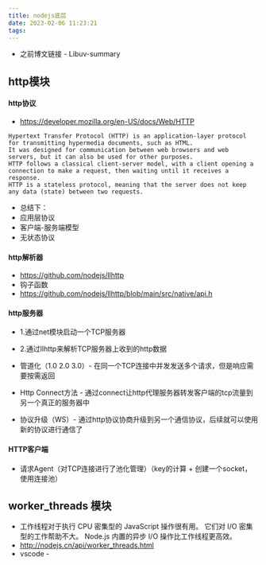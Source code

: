 ```yaml
---
title: nodejs底层
date: 2023-02-06 11:23:21
tags:
---
```

- 之前博文链接 - Libuv-summary



## http模块
#### http协议
- https://developer.mozilla.org/en-US/docs/Web/HTTP
```
Hypertext Transfer Protocol (HTTP) is an application-layer protocol for transmitting hypermedia documents, such as HTML. 
It was designed for communication between web browsers and web servers, but it can also be used for other purposes. 
HTTP follows a classical client-server model, with a client opening a connection to make a request, then waiting until it receives a response. 
HTTP is a stateless protocol, meaning that the server does not keep any data (state) between two requests.
```
- 总结下：
- 应用层协议
- 客户端-服务端模型
- 无状态协议

#### http解析器
- https://github.com/nodejs/llhttp
- 钩子函数
- https://github.com/nodejs/llhttp/blob/main/src/native/api.h

#### http服务器
- 1.通过net模块启动一个TCP服务器
- 2.通过llhttp来解析TCP服务器上收到的http数据

- 管道化（1.0 2.0 3.0）- 在同一个TCP连接中并发发送多个请求，但是响应需要按需返回

- Http Connect方法 - 通过connect让http代理服务器转发客户端的tcp流量到另一个真正的服务器中

- 协议升级（WS）- 通过http协议协商升级到另一个通信协议，后续就可以使用新的协议进行通信了


#### HTTP客户端
- 请求Agent（对TCP连接进行了池化管理）（key的计算 + 创建一个socket， 使用连接池）


## worker_threads 模块
- 工作线程对于执行 CPU 密集型的 JavaScript 操作很有用。 它们对 I/O 密集型的工作帮助不大。 Node.js 内置的异步 I/O 操作比工作线程更高效。
- http://nodejs.cn/api/worker_threads.html
- vscode - 